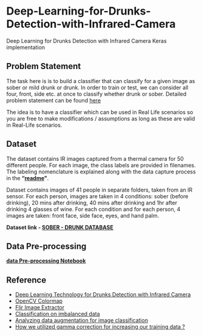 # Deep-Learning-for-Drunks-Detection-with-Infrared-Camera
Deep Learning for Drunks Detection with Infrared Camera Keras implementation


## **Problem Statement**

The task here is is to build a classifier that can classify for a given image as sober or mild drunk or drunk.  In order to train or test, we can consider all four, front, side etc. at once to classify whether drunk or sober. Detailed problem statement can be found [here](https://docs.google.com/document/d/1cFWjsTds1tODVCGt5Cg-ozIjxOQg3p6jWmyV1RcB4u4/edit)

The idea is to have a classifier which can be used in Real Life scenarios so you are free to make modifications / assumptions as long as these are valid in Real-Life scenarios.

## **Dataset**

The dataset contains IR images captured from a thermal camera for 50 different people. For each image, the class labels are provided in filenames. The labeling nomenclature is explained  along with the data capture process in the **“[readme](https://docs.google.com/document/d/1DqlKALYfs9uyE4kB-TXJ8tAN3tKjTu2JL_HXAoga-XY/edit)"**. 

Dataset contains images of 41 people in separate folders, taken from an IR sensor. For each person, images are taken in 4 conditions: sober (before drinking), 20 mins after drinking, 40 mins after drinking and 1hr after drinking 4 glasses of wine. For each condition and for each person, 4 images are taken: front face, side face, eyes, and hand palm.

**Dataset link - [SOBER  -  DRUNK   DATABASE](https://drive.google.com/drive/folders/1P1UG36IzvN0QVntn3t2atph215QU_sG1)**

## **Data Pre-processing**

**[data Pre-processing Notebook](https://colab.research.google.com/drive/1WDFH_bhImL9oo2-dK910kyuioMmVXKCt?usp=sharing)**


## **Reference**

* [Deep Learning Technology for Drunks Detection with Infrared Camera](https://ieeexplore.ieee.org/document/9165395)
* [OpenCV Colormap](https://docs.opencv.org/3.4/d3/d50/group__imgproc__colormap.html)
* [Flir Image Extractor](https://pypi.org/project/flirimageextractor/)
* [Classification on imbalanced data](https://www.tensorflow.org/tutorials/structured_data/imbalanced_data)
* [Analyzing data augmentation for image classification](https://towardsdatascience.com/analyzing-data-augmentation-for-image-classification-3ed30aa61411)
* [How we utilized gamma correction for increasing our training data ?](https://medium.com/giscle/how-we-utilized-gamma-correction-for-increasing-our-training-data-47c16a040adc)
